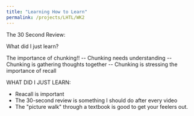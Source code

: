 ```yaml
---
title: "Learning How to Learn"
permalink: /projects/LHTL/WK2
---
```


The 30 Second Review:

What did I just learn?

The importance of chunking!!
-- Chunking needs understanding
-- Chunking is gathering thoughts together
-- Chunking is stressing the importance of recall

WHAT DID I JUST LEARN:

- Reacall is important
- The 30-second review is something I should do after every video
- The "picture walk" through a textbook is good to get your feelers out.
